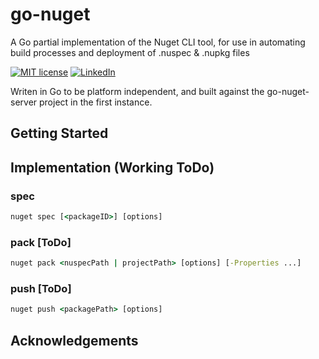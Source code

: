 # go-nuget

A Go partial implementation of the Nuget CLI tool, for use in automating build processes and deployment of .nuspec &amp; .nupkg files

[![MIT license](https://img.shields.io/badge/License-GPLv3-blue.svg)](https://www.gnu.org/licenses/gpl-3.0.en.html)
[![LinkedIn](https://img.shields.io/badge/Contact-LinkedIn-blue)](https://www.linkedin.com/company/soloworkslondon/)

Writen in Go to be platform independent, and built against the go-nuget-server project in the first instance.

## Getting Started

## Implementation (Working ToDo)

### spec

```cmd
nuget spec [<packageID>] [options]
```

### pack [ToDo]

```cmd
nuget pack <nuspecPath | projectPath> [options] [-Properties ...]
```

### push [ToDo]

```cmd
nuget push <packagePath> [options]
```

## Acknowledgements
